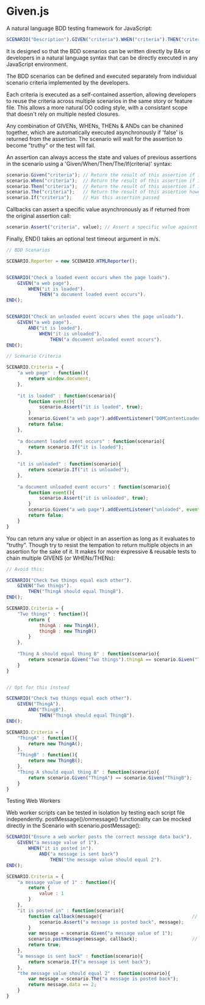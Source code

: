 Given.js
========

A natural language BDD testing framework for JavaScript:

```javascript
SCENARIO("Description").GIVEN("criteria").WHEN("criteria").THEN("criteria").AND("criteria").END();
```

It is designed so that the BDD scenarios can be written directly by BAs or developers in a natural language syntax that can be directly executed in any JavaScript environment.

The BDD scenarios can be defined and executed separately from individual scenario criteria implemented by the developers.

Each criteria is executed as a self-contained assertion, allowing developers to reuse the criteria across multiple scenarios in the same story or feature file. This allows a more natural OO coding style, with a consistant scope that doesn't rely on multiple nested closures.

Any combination of GIVENs, WHENs, THENs & ANDs can be chanined together, which are automatically executed asynchronously if 'false' is returned from the assertion. The scenario will wait for the assertion to become "truthy" or the test will fail.

An assertion can always access the state and values of previous assertions in the scenario using a 'Given/When/Then/The/If(criteria)' syntax:

```javascript
scenario.Given("criteria");	// Return the result of this assertion if it has been executed as a GIVEN
scenario.When("criteria");	// Return the result of this assertion if it has been executed as a WHEN
scenario.Then("criteria");	// Return the result of this assertion if it has been executed as a THEN
scenario.The("criteria");	// Return the result of this assertion however it has been executed
scenario.If("criteria");	// Has this assertion passed
```

Callbacks can assert a specific value asynchronously as if returned from the original assertion call:
```javascript
scenario.Assert("criteria", value);	// Assert a specific value against this criteria
```

Finally, END() takes an optional test timeout argument in m/s.


```javascript
// BDD Scenarios

SCENARIO.Reporter = new SCENARIO.HTMLReporter();


SCENARIO("Check a loaded event occurs when the page loads").
	GIVEN("a web page").
		WHEN("it is loaded").
			THEN("a document loaded event occurs").
END();


SCENARIO("Check an unloaded event occurs when the page unloads").
	GIVEN("a web page").
		AND("it is loaded").
			WHEN("it is unloaded").
				THEN("a document unloaded event occurs").
END();

```


```javascript
// Scenario Criteria

SCENARIO.Criteria = {
	"a web page" : function(){
		return window.document;
	},
	
	"it is loaded" : function(scenario){
		function event(){
			scenario.Assert("it is loaded", true);
		}
		scenario.Given("a web page").addEventListener("DOMContentLoaded", event, false);
		return false;
	},
	
	"a document loaded event occurs" : function(scenario){
		return scenario.If("it is loaded");
	},
	
	"it is unloaded" : function(scenario){
		return scenario.If("it is unloaded");
	},
	
	"a document unloaded event occurs" : function(scenario){
		function event(){
			scenario.Assert("it is unloaded", true);
		}
		scenario.Given("a web page").addEventListener("unloaded", event, false);
		return false;
	}
}

```

You can return any value or object in an assertion as long as it evaluates to "truthy". Though try to resist the tempation to return multiple objects in an assertion for the sake of it. It makes for more expressive & reusable tests to chain multiple GIVENS (or WHENs/THENs):

```javascript
// Avoid this:

SCENARIO("Check two things equal each other").
	GIVEN("Two things").
		THEN("ThingA should equal ThingB").
END();

SCENARIO.Criteria = {
	"Two things" : function(){
		return {
			thingA : new ThingA(),
			thingB : new ThingB()
		}
	},
	
	"Thing A should equal thing B" : function(scenario){
		return scenario.Given("Two things").thingA == scenario.Given("Two things").thingB;
	}
}


// Opt for this instead

SCENARIO("Check two things equal each other").
	GIVEN("ThingA").
		AND("ThingB").
			THEN("ThingA should equal ThingB").
END();

SCENARIO.Criteria = {
	"ThingA" : function(){
		return new ThingA();
	},
	"ThingB" : function(){
		return new ThingB();
	},
	"Thing A should equal thing B" : function(scenario){
		return scenario.Given("ThingA") == scenario.Given("ThingB");
	}
}
```

Testing Web Workers

Web worker scripts can be tested in isolation by testing each script file independently. postMessage()/onmessage() functionality can be mocked directly in the Scenario with scenario.postMessage():

```javascript
SCENARIO("Ensure a web worker posts the correct message data back").
	GIVEN("a message value of 1").
		WHEN("it is posted in").
			AND("a message is sent back")
				THEN("the message value should equal 2").
END();

SCENARIO.Criteria = {
	"a message value of 1" : function(){
		return {
			value : 1
		}
	},
	"it is posted in" : function(scenario){
		function callback(message){									// This callback is executed by the worker script calling postMessage()
			scenario.Assert("a message is posted back", message);
		}
		var message = scenario.Given("a message value of 1");
		scenario.postMessage(message, callback);					// Scenario.postMessage() pushes a message into the worker scripts' onmessage handler
		return true;
	},
	"a message is sent back" : function(scenario){
		return scenario.If("a message is sent back");
	},
	"the message value should equal 2" : function(scenario){
		var message = scenario.The("a message is posted back");
		return message.data == 2;
	}
}
```
